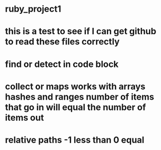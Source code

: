 # ruby_project1
# this is a test to see if I can get github to read these files correctly 
# find or detect in code block 
# collect or maps works with arrays hashes and ranges number of items that go in will equal the number of items out 
# relative paths -1 less than 0 equal 
